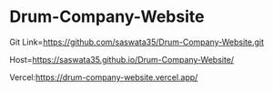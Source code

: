 # Drum-Company-Website

Git Link=https://github.com/saswata35/Drum-Company-Website.git

Host=https://saswata35.github.io/Drum-Company-Website/

Vercel:https://drum-company-website.vercel.app/
